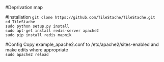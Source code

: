 #Deprivation map

#Installation
`git clone https://github.com/TileStache/TileStache.git`  
`cd TileStache`  
`sudo python setup.py install`  
`sudo apt-get install redis-server apache2`  
`sudo pip install redis mapnik`  

#Config
Copy example_apache2.conf to /etc/apache2/sites-enabled and make edits where appropriate  
`sudo apache2 reload`  